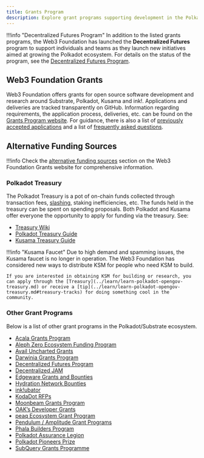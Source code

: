 ```yaml
---
title: Grants Program
description: Explore grant programs supporting development in the Polkadot ecosystem.
---
```


!!!info "Decentralized Futures Program"
    In addition to the listed grants programs, the Web3 Foundation has launched the **Decentralized
    Futures** program to support individuals and teams as they launch new initiatives aimed at growing
    the Polkadot ecosystem. For details on the status of the program, see the
    [Decentralized Futures Program](decentralized-futures.md).

## Web3 Foundation Grants

Web3 Foundation offers grants for open source software development and research around Substrate,
Polkadot, Kusama and ink!. Applications and deliveries are tracked transparently on GitHub.
Information regarding requirements, the application process, deliveries, etc. can be found on the
[Grants Program website](https://grants.web3.foundation/). For guidance, there is also a list of
[previously accepted applications](https://grants.web3.foundation/applications) and a list of
[frequently asked questions](https://grants.web3.foundation/docs/faq).

## Alternative Funding Sources

!!!info
    Check the [alternative funding sources](https://grants.web3.foundation/docs/funding) section on the
    Web3 Foundation Grants website for comprehensive information.

### Polkadot Treasury

The Polkadot Treasury is a pot of on-chain funds collected through transaction fees,
[slashing](../learn/learn-offenses.md), staking inefficiencies, etc. The funds held in the treasury
can be spent on spending proposals. Both Polkadot and Kusama offer everyone the opportunity to apply
for funding via the treasury. See:

- [Treasury Wiki](../learn/learn-polkadot-opengov-treasury.md)
- [Polkadot Treasury Guide](https://docs.google.com/document/d/1IZykdp2cyQavcRyZd_dgNj5DcgxgZR6kAqGdcNARu1w)
- [Kusama Treasury Guide](https://docs.google.com/document/d/1p3UQUjph5t8TVaWnTkfrI5mE-BABnM9Xvtuhdlhl6JE)

!!!info "Kusama Faucet"
    Due to high demand and spamming issues, the Kusama faucet is no longer in operation. The Web3 Foundation has considered new ways to distribute KSM for people who need KSM to build.
    
    If you are interested in obtaining KSM for building or research, you can apply through the [Treasury](../learn/learn-polkadot-opengov-treasury.md) or receive a [tip](../learn/learn-polkadot-opengov-treasury.md#treasury-tracks) for doing something cool in the community.

### Other Grant Programs

Below is a list of other grant programs in the Polkadot/Substrate ecosystem.

- [Acala Grants Program](https://acala.network/ecosystem-program)
- [Aleph Zero Ecosystem Funding Program](https://alephzero.org/blog/introducing-ecosystem-funding-program/)
- [Avail Uncharted Grants](https://github.com/availproject/avail-uncharted/blob/main/grants/grants.md)
- [Darwinia Grants Program](https://github.com/ringecosystem/collaboration/tree/master/grant)
- [Decentralized Futures Program](https://futures.web3.foundation/)
- [Decentralized JAM](https://jam.web3.foundation/)
- [Edgeware Grants and Bounties](https://gov.edgewa.re/discussion/1132-edgeware-proposal-process-and-template)
- [Hydration Network Bounties](https://docs.hydration.net/security/intro#bug-bounties)
- [ink!ubator](https://use.ink/ubator/)
- [KodaDot RFPs](https://github.com/kodadot/grants/discussions/2)
- [Moonbeam Grants Program](https://moonbeam.foundation/grants/)
- [OAK’s Developer Grants](https://oak.tech/community/grants/)
- [peaq Ecosystem Grant Program](https://www.peaq.network/grant-program)
- [Pendulum / Amplitude Grant Programs](https://pendulumchain.org/ecosystem-grant)
- [Phala Builders Program](https://wiki.phala.network/en-us/build/general/builders-program/)
- [Polkadot Assurance Legion](https://polkadotassurance.com/)
- [Polkadot Pioneers Prize](https://pioneersprize.polkadot.network/)
- [SubQuery Grants Programme](https://subquery.network/grants)
